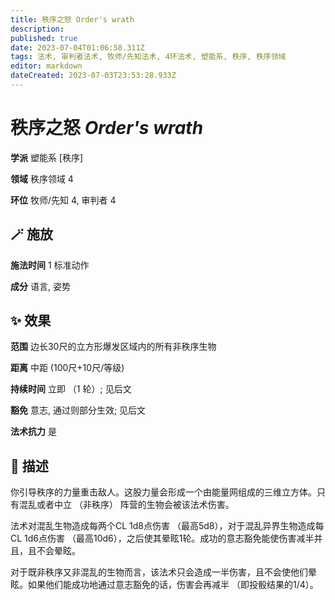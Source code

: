 ```yaml
---
title: 秩序之怒 Order's wrath
description: 
published: true
date: 2023-07-04T01:06:58.311Z
tags: 法术, 审判者法术, 牧师/先知法术, 4环法术, 塑能系, 秩序, 秩序领域
editor: markdown
dateCreated: 2023-07-03T23:53:28.933Z
---
```


# **秩序之怒** *Order's wrath*

**学派** 塑能系 \[秩序\] 

**领域** 秩序领域 4

**环位** 牧师/先知 4, 审判者 4

## 🪄 施放

**施法时间** 1 标准动作

**成分** 语言, 姿势

## ✨ 效果  

**范围** 边长30尺的立方形爆发区域内的所有非秩序生物

**距离** 中距 (100尺+10尺/等级)  

**持续时间** 立即 （1 轮）; 见后文 

**豁免** 意志, 通过则部分生效; 见后文

**法术抗力** 是

## 📖 描述

你引导秩序的力量重击敌人。这股力量会形成一个由能量网组成的三维立方体。只有混乱或者中立 （非秩序） 阵营的生物会被该法术伤害。

法术对混乱生物造成每两个CL 1d8点伤害 （最高5d8），对于混乱异界生物造成每CL 1d6点伤害 （最高10d6），之后使其晕眩1轮。成功的意志豁免能使伤害减半并且，且不会晕眩。

对于既非秩序又非混乱的生物而言，该法术只会造成一半伤害，且不会使他们晕眩。如果他们能成功地通过意志豁免的话，伤害会再减半 （即投骰结果的1/4）。
    